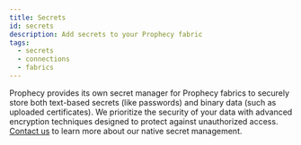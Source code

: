 ```yaml
---
title: Secrets
id: secrets
description: Add secrets to your Prophecy fabric
tags:
  - secrets
  - connections
  - fabrics
---
```


Prophecy provides its own secret manager for Prophecy fabrics to securely store both text-based secrets (like passwords) and binary data (such as uploaded certificates). We prioritize the security of your data with advanced encryption techniques designed to protect against unauthorized access. [Contact us](/getting-help) to learn more about our native secret management.
